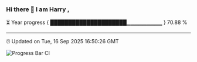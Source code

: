 ### Hi there 👋 I am Harry , 

⏳ Year progress { █████████████████████▁▁▁▁▁▁▁▁▁ } 70.88 %

---

⏰ Updated on Tue, 16 Sep 2025 16:50:26 GMT

![Progress Bar CI](https://github.com/duykhang68/duykhang68/workflows/Progress%20Bar%20CI/badge.svg)
